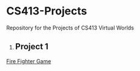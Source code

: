 # CS413-Projects
Repository for the Projects of CS413 Virtual  Worlds
1. ## Project 1
[Fire Fighter Game](https://dana.ucc.nau.edu/gym3/cs413/project_1/index.html)
